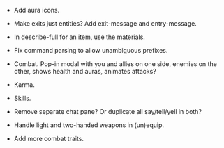 * Add aura icons.

* Make exits just entities? Add exit-message and entry-message.

* In describe-full for an item, use the materials.

* Fix command parsing to allow unambiguous prefixes.

* Combat. Pop-in modal with you and allies on one side, enemies on the other,
  shows health and auras, animates attacks?

* Karma.

* Skills.

* Remove separate chat pane? Or duplicate all say/tell/yell in both?

* Handle light and two-handed weapons in (un)equip.

* Add more combat traits.
